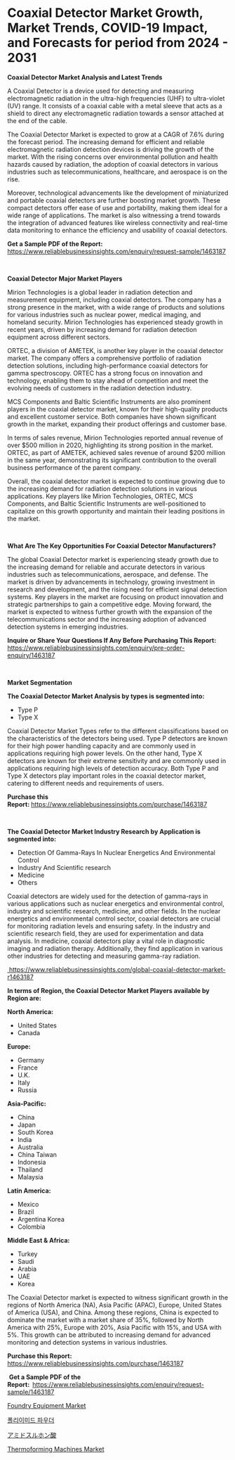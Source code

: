 <p><h1>Coaxial Detector Market Growth, Market Trends, COVID-19 Impact, and Forecasts for period from 2024 - 2031</h1></p><p><strong>Coaxial Detector Market Analysis and Latest Trends</strong></p>
<p><p>A Coaxial Detector is a device used for detecting and measuring electromagnetic radiation in the ultra-high frequencies (UHF) to ultra-violet (UV) range. It consists of a coaxial cable with a metal sleeve that acts as a shield to direct any electromagnetic radiation towards a sensor attached at the end of the cable.</p><p>The Coaxial Detector Market is expected to grow at a CAGR of 7.6% during the forecast period. The increasing demand for efficient and reliable electromagnetic radiation detection devices is driving the growth of the market. With the rising concerns over environmental pollution and health hazards caused by radiation, the adoption of coaxial detectors in various industries such as telecommunications, healthcare, and aerospace is on the rise.</p><p>Moreover, technological advancements like the development of miniaturized and portable coaxial detectors are further boosting market growth. These compact detectors offer ease of use and portability, making them ideal for a wide range of applications. The market is also witnessing a trend towards the integration of advanced features like wireless connectivity and real-time data monitoring to enhance the efficiency and usability of coaxial detectors.</p></p>
<p><strong>Get a Sample PDF of the Report:&nbsp;</strong> <a href="https://www.reliablebusinessinsights.com/enquiry/request-sample/1463187">https://www.reliablebusinessinsights.com/enquiry/request-sample/1463187</a></p>
<p>&nbsp;</p>
<p><strong>Coaxial Detector Major Market Players</strong></p>
<p><p>Mirion Technologies is a global leader in radiation detection and measurement equipment, including coaxial detectors. The company has a strong presence in the market, with a wide range of products and solutions for various industries such as nuclear power, medical imaging, and homeland security. Mirion Technologies has experienced steady growth in recent years, driven by increasing demand for radiation detection equipment across different sectors.</p><p>ORTEC, a division of AMETEK, is another key player in the coaxial detector market. The company offers a comprehensive portfolio of radiation detection solutions, including high-performance coaxial detectors for gamma spectroscopy. ORTEC has a strong focus on innovation and technology, enabling them to stay ahead of competition and meet the evolving needs of customers in the radiation detection industry.</p><p>MCS Components and Baltic Scientific Instruments are also prominent players in the coaxial detector market, known for their high-quality products and excellent customer service. Both companies have shown significant growth in the market, expanding their product offerings and customer base.</p><p>In terms of sales revenue, Mirion Technologies reported annual revenue of over $500 million in 2020, highlighting its strong position in the market. ORTEC, as part of AMETEK, achieved sales revenue of around $200 million in the same year, demonstrating its significant contribution to the overall business performance of the parent company.</p><p>Overall, the coaxial detector market is expected to continue growing due to the increasing demand for radiation detection solutions in various applications. Key players like Mirion Technologies, ORTEC, MCS Components, and Baltic Scientific Instruments are well-positioned to capitalize on this growth opportunity and maintain their leading positions in the market.</p></p>
<p>&nbsp;</p>
<p><strong>What Are The Key Opportunities For Coaxial Detector Manufacturers?</strong></p>
<p><p>The global Coaxial Detector market is experiencing steady growth due to the increasing demand for reliable and accurate detectors in various industries such as telecommunications, aerospace, and defense. The market is driven by advancements in technology, growing investment in research and development, and the rising need for efficient signal detection systems. Key players in the market are focusing on product innovation and strategic partnerships to gain a competitive edge. Moving forward, the market is expected to witness further growth with the expansion of the telecommunications sector and the increasing adoption of advanced detection systems in emerging industries.</p></p>
<p><strong>Inquire or Share Your Questions If Any Before Purchasing This Report:</strong> <a href="https://www.reliablebusinessinsights.com/enquiry/pre-order-enquiry/1463187">https://www.reliablebusinessinsights.com/enquiry/pre-order-enquiry/1463187</a></p>
<p>&nbsp;</p>
<p><strong>Market Segmentation</strong></p>
<p><strong>The Coaxial Detector Market Analysis by types is segmented into:</strong></p>
<p><ul><li>Type P</li><li>Type X</li></ul></p>
<p><p>Coaxial Detector Market Types refer to the different classifications based on the characteristics of the detectors being used. Type P detectors are known for their high power handling capacity and are commonly used in applications requiring high power levels. On the other hand, Type X detectors are known for their extreme sensitivity and are commonly used in applications requiring high levels of detection accuracy. Both Type P and Type X detectors play important roles in the coaxial detector market, catering to different needs and requirements of users.</p></p>
<p><strong>Purchase this Report:&nbsp;</strong><a href="https://www.reliablebusinessinsights.com/purchase/1463187">https://www.reliablebusinessinsights.com/purchase/1463187</a></p>
<p>&nbsp;</p>
<p><strong>The Coaxial Detector Market Industry Research by Application is segmented into:</strong></p>
<p><ul><li>Detection Of Gamma-Rays In Nuclear Energetics And Environmental Control</li><li>Industry And Scientific research</li><li>Medicine</li><li>Others</li></ul></p>
<p><p>Coaxial detectors are widely used for the detection of gamma-rays in various applications such as nuclear energetics and environmental control, industry and scientific research, medicine, and other fields. In the nuclear energetics and environmental control sector, coaxial detectors are crucial for monitoring radiation levels and ensuring safety. In the industry and scientific research field, they are used for experimentation and data analysis. In medicine, coaxial detectors play a vital role in diagnostic imaging and radiation therapy. Additionally, they find application in various other industries for detecting and measuring gamma-ray radiation.</p></p>
<p><a href="https://www.reliablebusinessinsights.com/global-coaxial-detector-market-r1463187">&nbsp;https://www.reliablebusinessinsights.com/global-coaxial-detector-market-r1463187</a></p>
<p><strong>In terms of Region, the Coaxial Detector Market Players available by Region are:</strong></p>
<p>
    <p> <strong> North America: </strong>
        <ul>
            <li>United States</li>
            <li>Canada</li>
        </ul>
        </p> 
    <p> <strong> Europe: </strong>
        <ul>
            <li>Germany</li>
            <li>France</li>
            <li>U.K.</li>
            <li>Italy</li>
            <li>Russia</li>
        </ul>
        </p> 
    <p> <strong> Asia-Pacific: </strong>
        <ul>
            <li>China</li>
            <li>Japan</li>
            <li>South Korea</li>
            <li>India</li>
            <li>Australia</li>
            <li>China Taiwan</li>
            <li>Indonesia</li>
            <li>Thailand</li>
            <li>Malaysia</li>
        </ul>
        </p> 
    <p> <strong> Latin America: </strong>
        <ul>
            <li>Mexico</li>
            <li>Brazil</li>
            <li>Argentina Korea</li>
            <li>Colombia</li>
        </ul>
        </p> 
    <p> <strong> Middle East & Africa: </strong>
        <ul>
            <li>Turkey</li>
            <li>Saudi</li>
            <li>Arabia</li>
            <li>UAE</li>
            <li>Korea</li>
        </ul>
    </p>
    </p>
<p><p>The Coaxial Detector market is expected to witness significant growth in the regions of North America (NA), Asia Pacific (APAC), Europe, United States of America (USA), and China. Among these regions, China is expected to dominate the market with a market share of 35%, followed by North America with 25%, Europe with 20%, Asia Pacific with 15%, and USA with 5%. This growth can be attributed to increasing demand for advanced monitoring and detection systems in various industries.</p></p>
<p><strong>Purchase this Report: </strong><a href="https://www.reliablebusinessinsights.com/purchase/1463187">https://www.reliablebusinessinsights.com/purchase/1463187</a></p>
<p>&nbsp;<strong>Get a Sample PDF of the Report:&nbsp;&nbsp;</strong><a href="https://www.reliablebusinessinsights.com/enquiry/request-sample/1463187">https://www.reliablebusinessinsights.com/enquiry/request-sample/1463187</a></p>
<p><strong></strong></p>
<p><p><a href="https://github.com/LiamKanenood/Market-Research-Report-List-1/blob/main/foundry-equipment-market.md">Foundry Equipment Market</a></p><p><a href="https://github.com/alfitoms13/Market-Research-Report-List-1/blob/main/2676306166932.md">폴리이미드 파우더</a></p><p><a href="https://github.com/DayanaRunolfsdottir/Market-Research-Report-List-1/blob/main/8650233156174.md">アミドスルホン酸</a></p><p><a href="https://github.com/rslnowrouzi/Market-Research-Report-List-1/blob/main/thermoforming-machines-market.md">Thermoforming Machines Market</a></p></p>